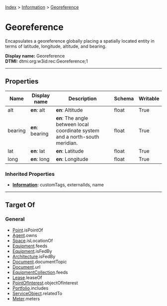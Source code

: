 [Index](../index.md) > [Information](Information.md) > [Georeference](#)
# Georeference

Encapsulates a georeference globally placing a spatially located entity in terms of latitude, longitude, altitude, and bearing.


**Display name:** Georeference<br />
**DTMI:** dtmi:org:w3id:rec:Georeference;1

---

## Properties

|Name|Display name|Description|Schema|Writable|
|-|-|-|-|-|
|alt|**en**: alt|**en**: Altitude|float|True|
|bearing|**en**: bearing|**en**: The angle between local coordinate system and a north-south meridian.|float|True|
|lat|**en**: lat|**en**: Latitude|float|True|
|long|**en**: long|**en**: Longitude|float|True|
### Inherited Properties
* **[Information](Information.md):** customTags, externalIds, name

---

## Target Of
### General
* [Point](../Point/Point.md).isPointOf
* [Agent](../Agent/Agent.md).owns
* [Space](../Space/Space.md).isLocationOf
* [Equipment](../Asset/Equipment/Equipment.md).feeds
* [Equipment](../Asset/Equipment/Equipment.md).isFedBy
* [Architecture](../Space/Architecture/Architecture.md).isFedBy
* [Document](Document/Document.md).documentTopic
* [Document](Document/Document.md).url
* [EquipmentCollection](../Collection/Equipment-.md).feeds
* [Lease](../Event/Lease.md).leaseOf
* [PointOfInterest](PointOfInterest.md).objectOfInterest
* [Portfolio](../Collection/Portfolio.md).includes
* [ServiceObject](ServiceObject/ServiceObject.md).relatedTo
* [Meter](../Asset/Equipment/Meter/Meter.md).meters

